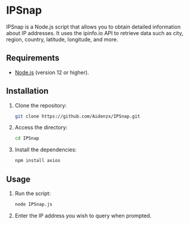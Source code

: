 # IPSnap

IPSnap is a Node.js script that allows you to obtain detailed information about IP addresses. It uses the ipinfo.io API to retrieve data such as city, region, country, latitude, longitude, and more.

## Requirements

- [Node.js](https://nodejs.org/) (version 12 or higher).

## Installation

1. Clone the repository:

   ```bash
   git clone https://github.com/Aidenzx/IPSnap.git
   ```

2. Access the directory:
   ```bash
   cd IPSnap
   ```

3. Install the dependencies:
   ```bash
   npm install axios
   ```

## Usage

1. Run the script:
   ```bash
   node IPSnap.js
   ```

2. Enter the IP address you wish to query when prompted.
